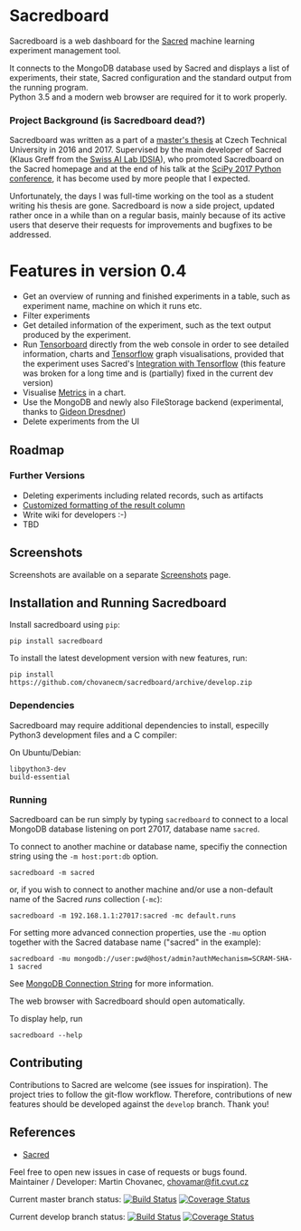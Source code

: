 # Sacredboard

Sacredboard is a web dashboard for the [Sacred](https://github.com/IDSIA/sacred)
machine learning experiment management tool.
 
It connects to the MongoDB database used by Sacred
and displays a list of experiments, their state, Sacred configuration and
the standard output from the running program.  
Python 3.5 and a modern web browser are  required for it to work properly.

### Project Background (is Sacredboard dead?)

Sacredboard was written as a part of a [master's thesis](https://dspace.cvut.cz/bitstream/handle/10467/69995/F8-DP-2017-Chovanec-Martin-thesis.pdf?sequence=1&isAllowed=y) at Czech Technical University in 2016 and 2017. Supervised by the main developer of Sacred (Klaus Greff from the [Swiss AI Lab IDSIA](http://www.idsia.ch/)), who promoted Sacredboard on the Sacred homepage and at the end of his talk at the [SciPy 2017 Python conference](https://www.youtube.com/watch?v=qqg7RO0o1OE), it has become used by more people that I expected.

Unfortunately, the days I was full-time working on the tool as a student writing his thesis are gone. Sacredboard is now a side project, updated rather once in a while than on a regular basis, mainly because of its active users that deserve their requests for improvements and bugfixes to be addressed.

# Features in version 0.4

- Get an overview of running and finished experiments in a table,
 such as experiment name, machine on which it runs etc.
- Filter experiments
- Get detailed information of the experiment,
 such as the text output produced by the experiment.
- Run [Tensorboard](https://www.tensorflow.org/versions/r0.10/how_tos/summaries_and_tensorboard/) 
    directly from the web console in order to see detailed information,
    charts and [Tensorflow](https://www.tensorflow.org) graph visualisations,
    provided that the experiment uses Sacred's 
    [Integration with Tensorflow](http://sacred.readthedocs.io/en/latest/tensorflow.html)
     (this feature was broken for a long time and is (partially) fixed in the current dev version)
- Visualise [Metrics](http://sacred.readthedocs.io/en/latest/collected_information.html#metrics-api) in a chart.
- Use the MongoDB and newly also FileStorage backend (experimental, thanks to [Gideon Dresdner](https://github.com/gideonite))
- Delete experiments from the UI

## Roadmap

### Further Versions
- Deleting experiments including related records, such as artifacts
- [Customized formatting of the result column](https://github.com/chovanecm/sacredboard/issues/63)
- Write wiki for developers :-)
- TBD

## Screenshots

Screenshots are available on a separate [Screenshots](./docs/screenshots.md) page.

## Installation and Running Sacredboard

Install sacredboard using `pip`:  

    pip install sacredboard

To install the latest development version with new features, run:

    pip install https://github.com/chovanecm/sacredboard/archive/develop.zip

### Dependencies

Sacredboard may require additional dependencies to install, especilly Python3 development files and a C compiler:

On Ubuntu/Debian:

    libpython3-dev
    build-essential

### Running

Sacredboard can be run simply by typing ``sacredboard`` to connect to
 a local MongoDB database listening on port 27017, database name `sacred`.
 
 To connect to another machine or database name, specifiy the connection string
 using the `-m host:port:db` option.
 
    sacredboard -m sacred
    
or, if you wish to connect to another machine and/or use a non-default
 name of the Sacred *runs* collection (`-mc`):
    
    sacredboard -m 192.168.1.1:27017:sacred -mc default.runs

For setting more advanced connection properties, use the `-mu` option
together with the Sacred database name ("sacred" in the example):

    sacredboard -mu mongodb://user:pwd@host/admin?authMechanism=SCRAM-SHA-1 sacred

See [MongoDB Connection String](https://docs.mongodb.com/manual/reference/connection-string/)
for more information.


The web browser with Sacredboard should open automatically.


To display help, run

    sacredboard --help

## Contributing

Contributions to Sacred are welcome (see issues for inspiration).
The project tries to follow the git-flow workflow. Therefore,
contributions of new features should be developed against the `develop` branch. Thank you!


## References

- [Sacred](http://github.com/IDSIA/sacred) 


Feel free to open new issues in case of requests or bugs found.  
Maintainer / Developer: Martin Chovanec, chovamar@fit.cvut.cz


Current master branch status:
[![Build Status](https://travis-ci.org/chovanecm/sacredboard.svg?branch=master)](https://travis-ci.org/chovanecm/sacredboard)
[![Coverage Status](https://coveralls.io/repos/github/chovanecm/sacredboard/badge.svg?branch=master)](https://coveralls.io/github/chovanecm/sacredboard?branch=master)


Current develop branch status:
[![Build Status](https://travis-ci.org/chovanecm/sacredboard.svg?branch=develop)](https://travis-ci.org/chovanecm/sacredboard)
[![Coverage Status](https://coveralls.io/repos/github/chovanecm/sacredboard/badge.svg?branch=develop)](https://coveralls.io/github/chovanecm/sacredboard?branch=develop)
